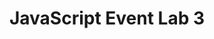 ---
title:				"JavaScript Event Lab 3"
url: 			
name: 				"JS Events Lab 3"
description: 		"In this lab, review JavaScript Events Lab 3 HTML and JS. Read comments, and familiarise yourself with the syntax. Run tests on the web page, to get a feel for the event object."
short-description: 	"Review Event HTML & JS"
resource-link:		"/assets/courses/c50141/javascript-events-lab-3"
resource-hash:		"javascript-events-lab-3"
img-src-dir:		/img/50141/
---